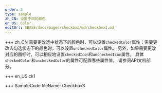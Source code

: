 ```yaml
--- 
order: 3
type: sample
zh_CN: 设置不同的颜色
en_US: Color
editUrl: $BASE/docs/pages/checkbox/md/checkbox3.md
---
```


+++ zh_CN
需要更改选中状态下的颜色时，可以设置<Code>checkedColor</Code>属性；需要更改去勾选状态下的颜色时，可以设置<Code>uncheckedColor</Code>属性。
另外，如果需要更改对应的图标时，可以相应地设置<Code>checkedIcon</Code>和<Code>uncheckedIcon</Code>属性。
具体<Code>checkedColor</Code>和<Code>uncheckedColor</Code>的属性可配置哪些属性值， 请参阅API文档部分。


+++ en_US
ck1

+++ SampleCode
fileName: Checkbox3
